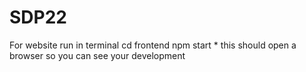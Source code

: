 # SDP22

For website run in terminal
    cd frontend
    npm start
    * this should open a browser so you can see your development